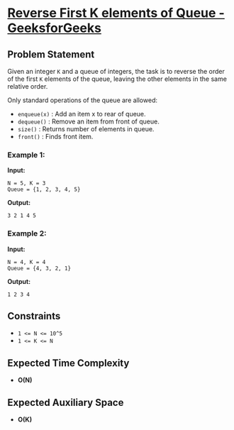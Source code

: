 # [Reverse First K elements of Queue - GeeksforGeeks](https://www.geeksforgeeks.org/problems/reverse-first-k-elements-of-queue/1)

## Problem Statement

Given an integer `K` and a queue of integers, the task is to reverse the order of the first `K` elements of the queue, leaving the other elements in the same relative order.

Only standard operations of the queue are allowed:
- `enqueue(x)` : Add an item x to rear of queue.
- `dequeue()` : Remove an item from front of queue.
- `size()` : Returns number of elements in queue.
- `front()` : Finds front item.

### Example 1:
**Input:**
```
N = 5, K = 3
Queue = {1, 2, 3, 4, 5}
```

**Output:**
```
3 2 1 4 5
```

### Example 2:
**Input:**
```
N = 4, K = 4
Queue = {4, 3, 2, 1}
```

**Output:**
```
1 2 3 4
```

## Constraints

- `1 <= N <= 10^5`
- `1 <= K <= N`

## Expected Time Complexity
- **O(N)**

## Expected Auxiliary Space
- **O(K)**
